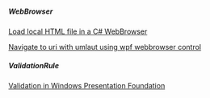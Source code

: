 ##### WebBrowser

[Load local HTML file in a C# WebBrowser](https://stackoverflow.com/questions/7194851/load-local-html-file-in-a-c-sharp-webbrowser)

[Navigate to uri with umlaut using wpf webbrowser control](https://stackoverflow.com/questions/39166451/navigate-to-uri-with-umlaut-using-wpf-webbrowser-control)

##### ValidationRule

[Validation in Windows Presentation Foundation](https://www.codeproject.com/Articles/15239/Validation-in-Windows-Presentation-Foundation)
